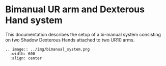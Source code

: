 # Bimanual UR arm and Dexterous Hand system

This documentation describes the setup of a bi-manual system consisting on two Shadow Dexterous Hands attached to two UR10 arms.

```eval_rst
.. image:: ../img/bimanual_system.png
  :width: 600
  :align: center
```

